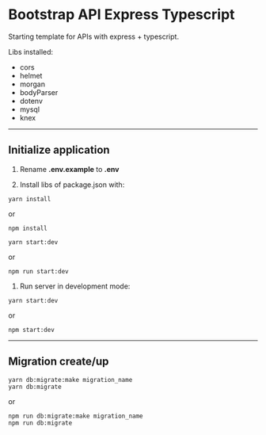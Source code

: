 # Bootstrap API Express Typescript

Starting template for APIs with express + typescript.

Libs installed:

- cors
- helmet
- morgan
- bodyParser
- dotenv
- mysql
- knex

---
## Initialize application

1) Rename **.env.example** to **.env**

2) Install libs of package.json with:

```
yarn install
```
or
```
npm install
```

```
yarn start:dev
```
or
```
npm run start:dev
```

1) Run server in development mode:
```
yarn start:dev
```
or
```
npm start:dev
```
---

## Migration create/up
```
yarn db:migrate:make migration_name
yarn db:migrate
```
or

```
npm run db:migrate:make migration_name
npm run db:migrate
```
